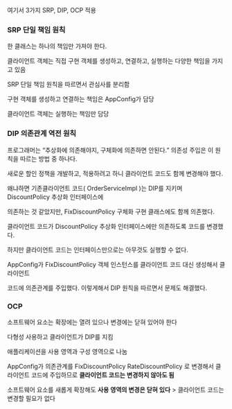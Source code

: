 여기서 3가지 SRP, DIP, OCP 적용

### SRP 단일 책임 원칙

한 클래스는 하나의 책임만 가져야 한다.

클라이언트 객체는 직접 구현 객체를 생성하고, 연결하고, 실행하는 다양한 책임을 가지고 있음

SRP 단일 책임 원칙을 따르면서 관심사를 분리함

구현 객체를 생성하고 연결하는 책임은 AppConfig가 담당

클라이언트 객체는 실행하는 책임만 담당

### DIP 의존관계 역전 원칙
프로그래머는 “추상화에 의존해야지, 구체화에 의존하면 안된다.” 의존성 주입은 이 원칙을 따르는 방법 중 하나다.

새로운 할인 정책을 개발하고, 적용하려고 하니 클라이언트 코드도 함께 변경해야 했다. 

왜냐하면 기존클라이언트 코드( OrderServiceImpl )는 DIP를 지키며 DiscountPolicy 추상화 인터페이스에

의존하는 것 같았지만, FixDiscountPolicy 구체화 구현 클래스에도 함께 의존했다.

클라이언트 코드가 DiscountPolicy 추상화 인터페이스에만 의존하도록 코드를 변경했다.

하지만 클라이언트 코드는 인터페이스만으로는 아무것도 실행할 수 없다.

AppConfig가 FixDiscountPolicy 객체 인스턴스를 클라이언트 코드 대신 생성해서 클라이언트

코드에 의존관계를 주입했다. 이렇게해서 DIP 원칙을 따르면서 문제도 해결했다.

### OCP
소프트웨어 요소는 확장에는 열려 있으나 변경에는 닫혀 있어야 한다

다형성 사용하고 클라이언트가 DIP를 지킴

애플리케이션을 사용 영역과 구성 영역으로 나눔

AppConfig가 의존관계를 FixDiscountPolicy RateDiscountPolicy 로 변경해서 클라이언트
코드에 주입하므로 **클라이언트 코드는 변경하지 않아도 됨**

소프트웨어 요소를 새롭게 확장해도 **사용 영역의 변경은 닫혀 있다** > 클라이언트 코드는 변경할 필요가 없다

